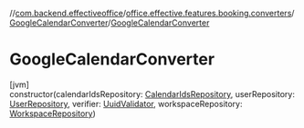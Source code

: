 //[com.backend.effectiveoffice](../../../index.md)/[office.effective.features.booking.converters](../index.md)/[GoogleCalendarConverter](index.md)/[GoogleCalendarConverter](-google-calendar-converter.md)

# GoogleCalendarConverter

[jvm]\
constructor(calendarIdsRepository: [CalendarIdsRepository](../../office.effective.features.calendar.repository/-calendar-ids-repository/index.md), userRepository: [UserRepository](../../office.effective.features.user.repository/-user-repository/index.md), verifier: [UuidValidator](../../office.effective.common.utils/-uuid-validator/index.md), workspaceRepository: [WorkspaceRepository](../../office.effective.features.workspace.repository/-workspace-repository/index.md))
